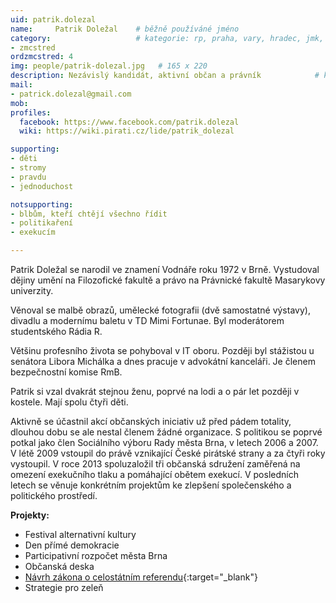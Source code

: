 ```yaml
---
uid: patrik.dolezal
name:     Patrik Doležal  	# běžně používáné jméno
category:                 	# kategorie: rp, praha, vary, hradec, jmk, senat
- zmcstred
ordzmcstred: 4
img: people/patrik-dolezal.jpg   # 165 x 220
description: Nezávislý kandidát, aktivní občan a právník          	# kratký popis, max 160 znaků
mail:
- patrick.dolezal@gmail.com
mob:			  
profiles:              
  facebook: https://www.facebook.com/patrik.dolezal  
  wiki: https://wiki.pirati.cz/lide/patrik_dolezal

supporting:
- děti
- stromy
- pravdu
- jednoduchost

notsupporting:
- blbům, kteří chtějí všechno řídit
- politikaření
- exekucím

---
```


Patrik Doležal se narodil ve znamení Vodnáře roku 1972 v Brně. Vystudoval dějiny umění na Filozofické fakultě a právo na Právnické fakultě Masarykovy univerzity.

Věnoval se malbě obrazů, umělecké fotografii (dvě samostatné výstavy), divadlu a modernímu baletu v TD Mimi Fortunae. Byl moderátorem studentského Rádia R.

Většinu profesního života se pohyboval v IT oboru. Později byl stážistou u senátora Libora Michálka a dnes pracuje v advokátní kanceláři. Je členem bezpečnostní komise RmB.

Patrik si vzal dvakrát stejnou ženu, poprvé na lodi a o pár let později v kostele. Mají spolu čtyři děti.

Aktivně se účastnil akcí občanských iniciativ už před pádem totality, dlouhou dobu se ale nestal členem žádné organizace. S politikou se poprvé potkal jako člen Sociálního výboru Rady města Brna, v letech 2006 a 2007. V létě 2009 vstoupil do právě vznikající České pirátské strany a za čtyři roky vystoupil. V roce 2013 spoluzaložil tři občanská sdružení zaměřená na omezení exekučního tlaku a pomáhající obětem exekucí. V posledních letech se věnuje konkrétním projektům ke zlepšení společenského a politického prostředí.

**Projekty:**

- Festival alternativní kultury
- Den přímé demokracie
- Participativní rozpočet města Brna
- Občanská deska
- [Návrh zákona o celostátním referendu](http://www.funkcnireferendum.cz){:target="_blank"}
- Strategie pro zeleň
